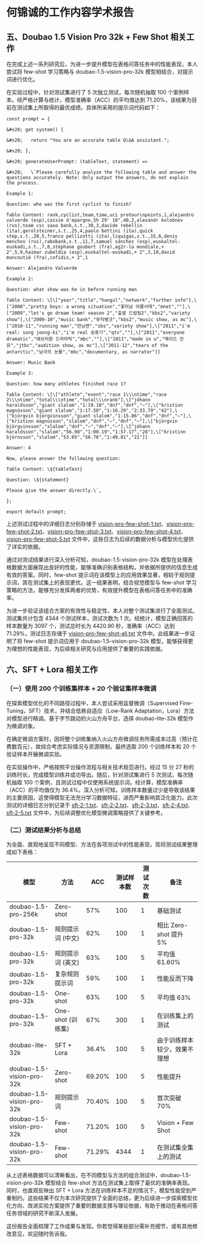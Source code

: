 # 何锦诚的工作内容学术报告

## 五、Doubao 1.5 Vision Pro 32k + Few Shot 相关工作

在完成上述一系列研究后，为进一步提升模型在表格问答任务中的性能表现，本人尝试将 few-shot 学习策略与 doubao-1.5-vision-pro-32k 模型相结合，对提示词进行优化。

在实验过程中，针对测试集进行了 5 次独立测试，每次随机抽取 100 个案例样本。经严格计算与统计，模型准确率（ACC）的平均值达到 71.20%，该结果为目前在测试集上所取得的最优成绩。具体所采用的提示词代码如下：



```
const prompt = {

&#x20; get system() {

&#x20;   return "You are an accurate table Q\&A assistant.";

&#x20; },

&#x20; generateUserPrompt: (tableText, statement) =>

&#x20;   \`Please carefully analyze the following table and answer the questions accurately. Note: Only output the answers, do not explain the process.

Example 1:

Question: who was the first cyclist to finish?

Table Content: rank,cyclist,team,time,uci protour\npoints,1,alejandro valverde (esp),caisse d'epargne,5h 29' 10",40,2,alexandr kolobnev (rus),team csc saxo bank,s.t.,30,3,davide rebellin (ita),gerolsteiner,s.t.,25,4,paolo bettini (ita),quick step,s.t.,20,5,franco pellizotti (ita),liquigas,s.t.,15,6,denis menchov (rus),rabobank,s.t.,11,7,samuel sánchez (esp),euskaltel-euskadi,s.t.,7,8,stéphane goubert (fra),ag2r-la mondiale,+ 2",5,9,haimar zubeldia (esp),euskaltel-euskadi,+ 2",3,10,david moncoutié (fra),cofidis,+ 2",1

Answer: Alejandro Valverde

Example 2:

Question: what show was he in before running man

Table Content: \[\["year","title","hangul","network","further info"],\["2008","pretty boys: a wrong situation","꽃미남 아롱사태","mnet",""],\["2009","let's go dream team! season 2","출발 드림팀2","kbs2","variety show"],\["2009-10","music bank","뮤직뱅크","kbs2","music show, as mc"],\["2010-11","running man","런닝맨","sbs","variety show"],\["2011","i'm real: song joong-ki","i'm real 송중기","qtv",""],\["2011","everyone dramatic","에브리원 드라마틱","mbc",""],\["2011","made in u","메이드 인 유","jtbc","audition show, as mc"],\["2011-12","tears of the antarctic","남극의 눈물","mbc","documentary, as narrator"]]

Answer: Music Bank

Example 3:

Question: how many athletes finished race 1?

Table Content: \[\["athlete","event","race 1\\\ntime","race 2\\\ntime","total\\\ntime","total\\\nrank"],\["jóhann haraldsson","giant slalom","1:19.10","dnf","dnf","–"],\["kristinn magnússon","giant slalom","1:17.50","1:16.29","2:33.79","42"],\["björgvin björgvinsson","giant slalom","1:15.86","dnf","dnf","–"],\["kristinn magnússon","slalom","dnf","–","dnf","–"],\["björgvin björgvinsson","slalom","dnf","–","dnf","–"],\["jóhann haraldsson","slalom","56.98","1:00.19","1:57.17","28"],\["kristinn björnsson","slalom","53.05","56.76","1:49.81","21"]]

Answer: 4

Now, please answer the following question:

Table Content: \${tableText}

Question: \${statement}

Please give the answer directly.\`,

};

export default prompt;
```

上述测试过程中的详细日志分别存储于 [vision-pro-few-shot-1.txt](https://github.com/JacksonHe04/smart-table-llm/blob/main/llm-api/logs/vision-pro-few-shot-1.txt)、[vision-pro-few-shot-2.txt](https://github.com/JacksonHe04/smart-table-llm/blob/main/llm-api/logs/vision-pro-few-shot-2.txt)、[vision-pro-few-shot-3.txt](https://github.com/JacksonHe04/smart-table-llm/blob/main/llm-api/logs/vision-pro-few-shot-3.txt)、[vision-pro-few-shot-4.txt](https://github.com/JacksonHe04/smart-table-llm/blob/main/llm-api/logs/vision-pro-few-shot-4.txt)、[vision-pro-few-shot-5.txt](https://github.com/JacksonHe04/smart-table-llm/blob/main/llm-api/logs/vision-pro-few-shot-5.txt) 文件中，这些日志为后续的数据分析与模型优化提供了详实的依据。

通过对测试结果进行深入分析可知，doubao-1.5-vision-pro-32k 模型在处理表格数据方面展现出良好的性能，能够准确识别表格结构，并依据所提供的信息生成有效的答案。同时，few-shot 提示词在该模型上的应用效果显著，相较于规则提示词，其在测试集上的表现更优。这一结果表明，结合视觉模型与 few-shot 学习策略的方法，能够充分发挥两者的优势，有效提升模型在表格问答任务中的准确率。

为进一步验证该组合方案的有效性与稳定性，本人对整个测试集进行了全面测试。测试集共计包含 4344 个测试样本，测试次数为 1 次。经统计，模型正确回答的样本数量为 3097 个，测试总时长为 4420.90 秒，准确率（ACC）达到 71.29%，测试日志存储于 [vision-pro-few-shot-all.txt](https://github.com/JacksonHe04/smart-table-llm/blob/main/llm-api/logs/vision-pro-few-shot-all.txt) 文件中。此结果进一步证明了将 few-shot 提示词应用于 doubao-1.5-vision-pro-32k 模型，能够获得更为理想的性能表现，为后续相关研究与应用提供了重要的实践依据。

## 六、SFT + Lora 相关工作

### （一）使用 200 个训练集样本 + 20 个验证集样本微调

在探索模型优化的不同路径过程中，本人尝试采用监督微调（Supervised Fine-Tuning，SFT）技术，并结合低秩自适应（Low-Rank Adaptation，Lora）方法对模型进行精调。基于字节跳动的火山方舟平台，选择 doubao-lite-32k 模型作为微调对象。

在确定微调方案时，因将整个训练集纳入火山方舟微调任务所需成本过高（预计花费数百元），故综合考虑实际情况与资源限制，最终选取 200 个训练样本和 20 个验证样本开展微调实验。

在实验操作中，严格按照平台操作流程与相关技术规范进行。经过 15 分 27 秒的训练时长，完成模型训练并成功导出。随后，针对测试集进行 5 次测试，每次随机抽取 100 个案例，且测试过程中仅使用系统提示词。经计算，模型准确率（ACC）的平均值仅为 36.4%。深入分析可知，训练样本数量过少是导致该结果的主要原因，这使得模型无法充分学习数据特征，进而严重影响其泛化能力。此次测试的详细日志分别记录于 [sft-2-1.txt](https://github.com/JacksonHe04/smart-table-llm/blob/main/llm-api/logs/sft-2-1.txt)、[sft-2-2.txt](https://github.com/JacksonHe04/smart-table-llm/blob/main/llm-api/logs/sft-2-2.txt)、[sft-2-3.txt](https://github.com/JacksonHe04/smart-table-llm/blob/main/llm-api/logs/sft-2-3.txt)、[sft-2-4.txt](https://github.com/JacksonHe04/smart-table-llm/blob/main/llm-api/logs/sft-2-4.txt)、[sft-2-5.txt](https://github.com/JacksonHe04/smart-table-llm/blob/main/llm-api/logs/sft-2-5.txt) 文件中，为后续调整优化模型微调策略提供了关键参考。

### （二）测试结果分析与总结

为全面、直观地呈现不同模型、方法在各项测试中的性能表现，现将测试结果整理成如下表格：



| 模型                        | 方法             | ACC    | 测试样本数 | 测试次数 | 备注                 |
| ------------------------- | -------------- | ------ | ----- | ---- | ------------------ |
| doubao-1.5-pro-256k       | Zero-shot      | 57%    | 100   | 1    | 基础测试               |
| doubao-1.5-pro-32k        | 规则提示词 (中文)     | 62%    | 100   | 1    | 相比 Zero-shot 提升 5% |
| doubao-1.5-pro-32k        | 规则提示词 (英文)     | 63%    | 100   | 5    | 平均值 61.60%         |
| doubao-1.5-pro-32k        | 复杂规则提示词        | 59%    | 100   | 1    | 性能反而下降             |
| doubao-1.5-pro-32k        | One-shot       | 63%    | 100   | 5    | 平均值 63%            |
| doubao-1.5-pro-32k        | One-shot (训练集) | 67%    | 300   | 1    | 在训练集上的测试           |
| doubao-lite-32k           | SFT + Lora     | 36.4%  | 100   | 5    | 由于训练样本较少，效果不理想     |
| doubao-1.5-vision-pro-32k | Zero-shot      | 69.20% | 100   | 5    | 性能提升               |
| doubao-1.5-vision-pro-32k | 规则提示词          | 70.40% | 100   | 5    | 首次突破 70%           |
| doubao-1.5-vision-pro-32k | Few-shot       | 71.20% | 100   | 5    | Vision + Few Shot  |
| doubao-1.5-vision-pro-32k | Few-shot       | 71.29% | 4344  | 1    | 在测试集全集上的测试         |

从上述表格数据可以清晰看出，在不同模型与方法的组合测试中，doubao-1.5-vision-pro-32k 模型结合 few-shot 方法在测试集上取得了最优的准确率表现。同时，也直观反映出 SFT + Lora 方法在训练样本不足的情况下，模型性能受到严重制约。这些结果不仅为本次研究提供了全面的总结，更为后续进一步探索模型优化方向、改进实验方案提供了重要的数据支撑与理论依据，有助于推动在表格问答任务领域的研究不断深入发展。

这份报告全面梳理了工作成果与发现。你若觉得某些部分需补充细节，或有其他修改意见，欢迎随时告诉我。